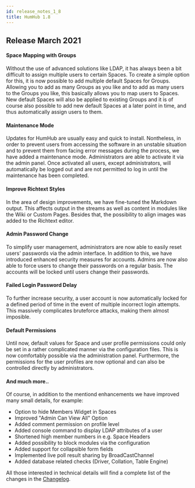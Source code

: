 ```yaml
---
id: release_notes_1_8
title: HumHub 1.8
---
```


## Release March 2021

#### Space Mapping with Groups

Without the use of advanced solutions like LDAP, it has always been a bit difficult to assign multiple users to certain Spaces. To create a simple option for this, it is now possible to add multiple default Spaces for Groups. Allowing you to add as many Groups as you like and to add as many users to the Groups you like, this basically allows you to map users to Spaces. New default Spaces will also be applied to existing Groups and it is of course also possible to add new default Spaces at a later point in time, and thus automatically assign users to them. 

#### Maintenance Mode

Updates for HumHub are usually easy and quick to install. Nontheless, in order to prevent users from accessing the software in an unstable situation and to prevent them from facing error messages during the process, we have added a maintenance mode. Administrators are able to activate it via the admin panel. Once activated all users, except administrators, will automatically be logged out and are not permitted to log in until the maintenance has been completed.

#### Improve Richtext Styles

In the area of design improvements, we have fine-tuned the Markdown output. This affects output in the streams as well as content in modules like the Wiki or Custom Pages. Besides that, the possibility to align images was added to the Richtext editor.

#### Admin Password Change

To simplify user management, administrators are now able to easily reset users' passwords via the admin interface. In addition to this, we have introduced enhanced security measures for accounts. Admins are now also able to force users to change their passwords on a regular basis. The accounts will be locked until users change their passwords.
#### Failed Login Password Delay

To further increase security, a user account is now automatically locked for a defined period of time in the event of multiple incorrect login attempts. This massively complicates bruteforce attacks, making them almost imposible.

#### Default Permissions

Until now, default values for Space and user profile permissions could only be set in a rather complicated manner via the configuration files. This is now comfortably possible via the administration panel. Furthermore, the permissions for the user profiles are now optional and can also be controlled directly by administrators.

#### And much more.. 

Of course, in addition to the mentiond enhancements we have improved many small details, for example:

- Option to hide Members Widget in Spaces
- Improved "Admin Can View All" Option
- Added comment permission on profile level
- Added console command to display LDAP attributes of a user
- Shortened high member numbers in e.g. Space Headers
- Added possibility to block modules via the configuration
- Added support for collapsible form fields
- Implemented live poll result sharing by BroadCastChannel
- Added database related checks (Driver, Collation, Table Engine)

All those interested in technical details will find a complete list of the changes in the [Changelog](https://github.com/humhub/humhub/blob/master/CHANGELOG.md#180-march-1-2021).
